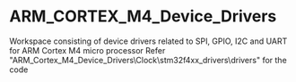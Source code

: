 # ARM_CORTEX_M4_Device_Drivers
Workspace consisting of device drivers related to SPI, GPIO, I2C and UART for ARM Cortex M4 micro processor
Refer "ARM_Cortex_M4_Device_Drivers\Clock\stm32f4xx_drivers\drivers" for the code
